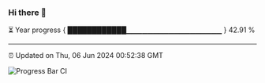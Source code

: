 ### Hi there 👋

⏳ Year progress { ████████████▁▁▁▁▁▁▁▁▁▁▁▁▁▁▁▁▁▁ } 42.91 %

---

⏰ Updated on Thu, 06 Jun 2024 00:52:38 GMT

![Progress Bar CI](https://github.com/liununu/liununu/workflows/Progress%20Bar%20CI/badge.svg)
